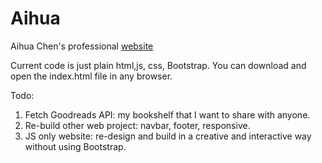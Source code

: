 # Aihua
Aihua Chen's professional [website](https://aihua.vercel.app/)

Current code is just plain html,js, css, Bootstrap. You can download and open the index.html file in any browser.

Todo: 
1. Fetch Goodreads API: my bookshelf that I want to share with anyone.
2. Re-build other web project: navbar, footer, responsive.
3. JS only website: re-design and build in a creative and interactive way without using Bootstrap.

